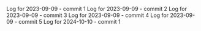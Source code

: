 Log for 2023-09-09 - commit 1
Log for 2023-09-09 - commit 2
Log for 2023-09-09 - commit 3
Log for 2023-09-09 - commit 4
Log for 2023-09-09 - commit 5
Log for 2024-10-10 - commit 1
